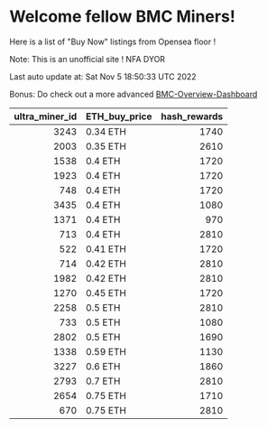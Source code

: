 # Welcome fellow BMC Miners!
Here is a list of "Buy Now" listings from Opensea floor !

Note: This is an unofficial site ! NFA DYOR

Last auto update at: Sat Nov  5 18:50:33 UTC 2022

Bonus: Do check out a more advanced [BMC-Overview-Dashboard](https://dune.com/defifunk/BMC-Overview-Dashboard)


|   ultra_miner_id | ETH_buy_price   |   hash_rewards |
|-----------------:|:----------------|---------------:|
|             3243 | 0.34 ETH        |           1740 |
|             2003 | 0.35 ETH        |           2610 |
|             1538 | 0.4 ETH         |           1720 |
|             1923 | 0.4 ETH         |           1720 |
|              748 | 0.4 ETH         |           1720 |
|             3435 | 0.4 ETH         |           1080 |
|             1371 | 0.4 ETH         |            970 |
|              713 | 0.4 ETH         |           2810 |
|              522 | 0.41 ETH        |           1720 |
|              714 | 0.42 ETH        |           2810 |
|             1982 | 0.42 ETH        |           2810 |
|             1270 | 0.45 ETH        |           1720 |
|             2258 | 0.5 ETH         |           2810 |
|              733 | 0.5 ETH         |           1080 |
|             2802 | 0.5 ETH         |           1690 |
|             1338 | 0.59 ETH        |           1130 |
|             3227 | 0.6 ETH         |           1860 |
|             2793 | 0.7 ETH         |           2810 |
|             2654 | 0.75 ETH        |           1710 |
|              670 | 0.75 ETH        |           2810 |